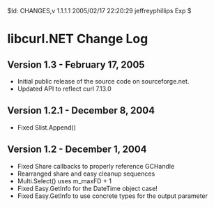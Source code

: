 $Id: CHANGES,v 1.1.1.1 2005/02/17 22:20:29 jeffreyphillips Exp $

# libcurl.NET Change Log

## Version 1.3 - February 17, 2005
- Initial public release of the source code on sourceforge.net. 
- Updated API to reflect curl 7.13.0

## Version 1.2.1 - December 8, 2004
- Fixed Slist.Append()

## Version 1.2 - December 1, 2004
- Fixed Share callbacks to properly reference GCHandle
- Rearranged share and easy cleanup sequences
- Multi.Select() uses m_maxFD + 1
- Fixed Easy.GetInfo for the DateTime object case!
- Fixed Easy.GetInfo to use concrete types for the output parameter
